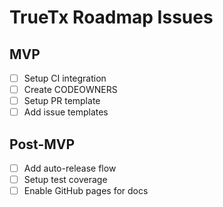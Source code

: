 # TrueTx Roadmap Issues

## MVP
- [ ] Setup CI integration
- [ ] Create CODEOWNERS
- [ ] Setup PR template
- [ ] Add issue templates

## Post-MVP
- [ ] Add auto-release flow
- [ ] Setup test coverage
- [ ] Enable GitHub pages for docs

